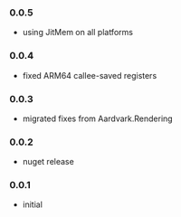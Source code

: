 ### 0.0.5
* using JitMem on all platforms

### 0.0.4
* fixed ARM64 callee-saved registers

### 0.0.3
* migrated fixes from Aardvark.Rendering

### 0.0.2
* nuget release

### 0.0.1
* initial